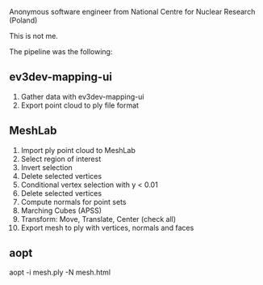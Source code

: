 Anonymous software engineer from National Centre for Nuclear Research (Poland)

This is not me.

The pipeline was the following:

## ev3dev-mapping-ui

1. Gather data with ev3dev-mapping-ui
2. Export point cloud to ply file format

## MeshLab

1. Import ply point cloud to MeshLab
2. Select region of interest
3. Invert selection
4. Delete selected vertices
5. Conditional vertex selection with y < 0.01
6. Delete selected vertices
7. Compute normals for point sets
8. Marching Cubes (APSS)
9. Transform: Move, Translate, Center (check all)
10. Export mesh to ply with vertices, normals and faces

## aopt

aopt -i mesh.ply -N mesh.html


